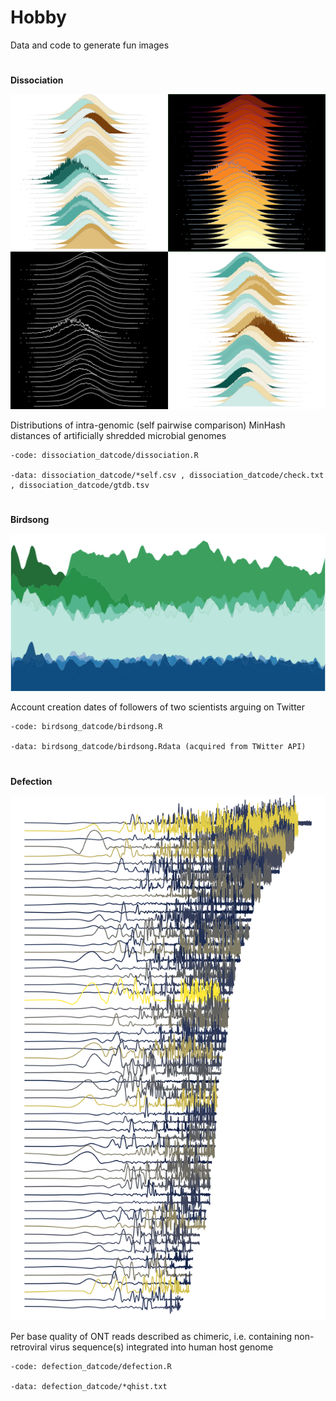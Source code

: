# Hobby

Data and code to generate fun images

#

**Dissociation**

![Dissociation image](dissociation_datcode/Dissociation_mlt.png)

Distributions of intra-genomic (self pairwise comparison) MinHash distances of artificially shredded microbial genomes

    -code: dissociation_datcode/dissociation.R

    -data: dissociation_datcode/*self.csv , dissociation_datcode/check.txt , dissociation_datcode/gtdb.tsv

#

**Birdsong**

![Birdsong image](birdsong_datcode/Birdsong.png)
 
Account creation dates of followers of two scientists arguing on Twitter

    -code: birdsong_datcode/birdsong.R

    -data: birdsong_datcode/birdsong.Rdata (acquired from TWitter API)

#

**Defection**

![Defection image](defection_datcode/Defection.png)
 
Per base quality of ONT reads described as chimeric, i.e. containing non-retroviral virus sequence(s) integrated into human host genome

    -code: defection_datcode/defection.R

    -data: defection_datcode/*qhist.txt
